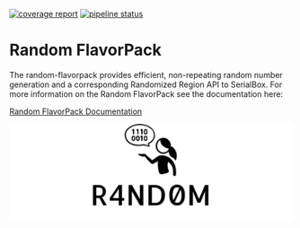 [![coverage report](https://gitlab.com/serial-lab/random-flavorpack/badges/master/coverage.svg?job=python3_5_unit_test)](https://gitlab.com/serial-lab/random-flavorpack/commits/master) 
[![pipeline status](https://gitlab.com/serial-lab/random-flavorpack/badges/master/pipeline.svg)](https://gitlab.com/serial-lab/random-flavorpack/commits/master)

# Random FlavorPack
The random-flavorpack provides efficient, non-repeating random number generation and a corresponding Randomized Region API to SerialBox.
For more information on the Random FlavorPack see the documentation here:

[Random FlavorPack Documentation](https://serial-lab.gitlab.io/random-flavorpack/)


![random](logo.png)
